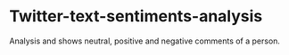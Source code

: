 # Twitter-text-sentiments-analysis
Analysis and shows neutral, positive and negative comments of a person.
